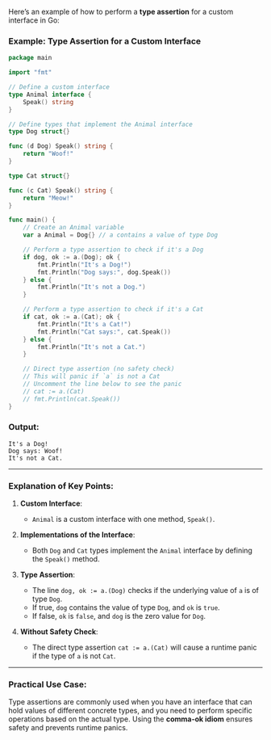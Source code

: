 Here’s an example of how to perform a **type assertion** for a custom interface in Go:

### Example: Type Assertion for a Custom Interface

```go
package main

import "fmt"

// Define a custom interface
type Animal interface {
    Speak() string
}

// Define types that implement the Animal interface
type Dog struct{}

func (d Dog) Speak() string {
    return "Woof!"
}

type Cat struct{}

func (c Cat) Speak() string {
    return "Meow!"
}

func main() {
    // Create an Animal variable
    var a Animal = Dog{} // a contains a value of type Dog

    // Perform a type assertion to check if it's a Dog
    if dog, ok := a.(Dog); ok {
        fmt.Println("It's a Dog!")
        fmt.Println("Dog says:", dog.Speak())
    } else {
        fmt.Println("It's not a Dog.")
    }

    // Perform a type assertion to check if it's a Cat
    if cat, ok := a.(Cat); ok {
        fmt.Println("It's a Cat!")
        fmt.Println("Cat says:", cat.Speak())
    } else {
        fmt.Println("It's not a Cat.")
    }

    // Direct type assertion (no safety check)
    // This will panic if `a` is not a Cat
    // Uncomment the line below to see the panic
    // cat := a.(Cat)
    // fmt.Println(cat.Speak())
}
```

### Output:
```
It's a Dog!
Dog says: Woof!
It's not a Cat.
```

---

### Explanation of Key Points:

1. **Custom Interface**: 
   - `Animal` is a custom interface with one method, `Speak()`.

2. **Implementations of the Interface**: 
   - Both `Dog` and `Cat` types implement the `Animal` interface by defining the `Speak()` method.

3. **Type Assertion**:
   - The line `dog, ok := a.(Dog)` checks if the underlying value of `a` is of type `Dog`.
   - If true, `dog` contains the value of type `Dog`, and `ok` is `true`.
   - If false, `ok` is `false`, and `dog` is the zero value for `Dog`.

4. **Without Safety Check**:
   - The direct type assertion `cat := a.(Cat)` will cause a runtime panic if the type of `a` is not `Cat`.

---

### Practical Use Case:
Type assertions are commonly used when you have an interface that can hold values of different concrete types, and you need to perform specific operations based on the actual type. Using the **comma-ok idiom** ensures safety and prevents runtime panics.
